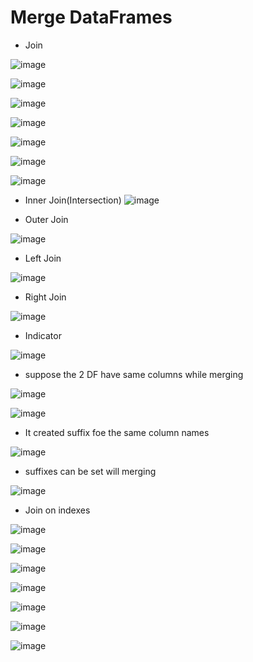 # Merge DataFrames

* Join 

![image](https://user-images.githubusercontent.com/63589909/86334033-51041a00-bc6a-11ea-94b0-825a855380e8.png)

![image](https://user-images.githubusercontent.com/63589909/86334119-69743480-bc6a-11ea-9d56-6dc389502246.png)

![image](https://user-images.githubusercontent.com/63589909/86334310-adffd000-bc6a-11ea-946d-0a57e2169681.png)

![image](https://user-images.githubusercontent.com/63589909/86334415-d12a7f80-bc6a-11ea-9aed-dee4304d89e6.png)

![image](https://user-images.githubusercontent.com/63589909/86336678-cfae8680-bc6d-11ea-96bc-c602888f3aec.png)

![image](https://user-images.githubusercontent.com/63589909/86336786-efde4580-bc6d-11ea-9055-56c5e3c0ae6f.png)

![image](https://user-images.githubusercontent.com/63589909/86336827-fa98da80-bc6d-11ea-97a4-5febe1482226.png)

* Inner Join(Intersection)
![image](https://user-images.githubusercontent.com/63589909/86337161-56fbfa00-bc6e-11ea-9f07-d58ea31900a7.png)

* Outer Join

![image](https://user-images.githubusercontent.com/63589909/86337214-68dd9d00-bc6e-11ea-9f37-afafeee335e0.png)

* Left Join

![image](https://user-images.githubusercontent.com/63589909/86337326-9296c400-bc6e-11ea-8f79-b1994bcfe632.png)

* Right Join

![image](https://user-images.githubusercontent.com/63589909/86337352-9de9ef80-bc6e-11ea-913e-4d25e3534633.png)

* Indicator

![image](https://user-images.githubusercontent.com/63589909/86337531-d7225f80-bc6e-11ea-86fa-3b2023350320.png)

* suppose the 2 DF have same columns while merging

![image](https://user-images.githubusercontent.com/63589909/86337977-6cbdef00-bc6f-11ea-89c7-3570f502ec49.png)

![image](https://user-images.githubusercontent.com/63589909/86338026-78a9b100-bc6f-11ea-9c0d-edd68c6db06d.png)

* It created suffix foe the same column names

![image](https://user-images.githubusercontent.com/63589909/86338118-90813500-bc6f-11ea-84a2-caea3a9ef24d.png)

* suffixes can be set will merging

![image](https://user-images.githubusercontent.com/63589909/86338346-d9d18480-bc6f-11ea-9720-82f99d534d3b.png)

* Join on indexes

![image](https://user-images.githubusercontent.com/63589909/86338689-3e8cdf00-bc70-11ea-8f21-0c361c0d59c8.png)

![image](https://user-images.githubusercontent.com/63589909/86338758-55333600-bc70-11ea-873e-ce3a0323715e.png)

![image](https://user-images.githubusercontent.com/63589909/86338885-7f84f380-bc70-11ea-8ce9-b58f24ce83d8.png)

![image](https://user-images.githubusercontent.com/63589909/86338951-9b889500-bc70-11ea-92c0-5d31b2c3e463.png)

![image](https://user-images.githubusercontent.com/63589909/86339060-c4a92580-bc70-11ea-971f-66718271668b.png)

![image](https://user-images.githubusercontent.com/63589909/86339108-d5599b80-bc70-11ea-8899-ebc2b26c52f4.png)

![image](https://user-images.githubusercontent.com/63589909/86339484-4436f480-bc71-11ea-808d-17898ba24214.png)






























